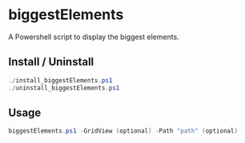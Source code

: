 # biggestElements

A Powershell script to display the biggest elements.

## Install / Uninstall

```powershell
./install_biggestElements.ps1
./uninstall_biggestElements.ps1
```

## Usage

```powershell
biggestElements.ps1 -GridView (optional) -Path "path" (optional)
```
